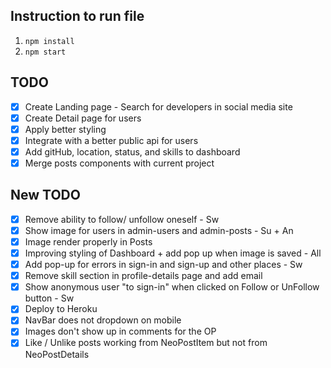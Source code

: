 
## Instruction to run file
1. `npm install`
2. `npm start`

## TODO
- [x] Create Landing page - Search for developers in social media site
- [x] Create Detail page for users
- [x] Apply better styling
- [x] Integrate with a better public api for users
- [x] Add gitHub, location, status, and skills to dashboard 
- [x] Merge posts components with current project

## New TODO

- [x] Remove ability to follow/ unfollow oneself - Sw
- [x] Show image for users in admin-users and  admin-posts - Su + An
- [x] Image render properly in Posts
- [x] Improving styling of Dashboard + add pop up when image is saved - All
- [x] Add pop-up for errors in sign-in and sign-up and other places - Sw
- [x] Remove skill section in profile-details page and add email
- [x] Show anonymous user "to sign-in" when clicked on Follow or UnFollow button - Sw
- [x] Deploy to Heroku   
- [x] NavBar does not dropdown on mobile
- [x] Images don't show up in comments for the OP
- [x] Like / Unlike posts working from NeoPostItem but not from NeoPostDetails  
